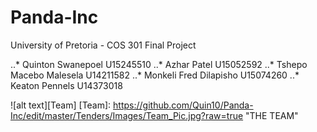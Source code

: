 # Panda-Inc
University of Pretoria - COS 301 Final Project

..* Quinton Swanepoel 		U15245510
..* Azhar Patel 			U15052592
..* Tshepo Macebo Malesela 		U14211582
..* Monkeli Fred Dilapisho 		U15074260
..* Keaton Pennels 			U14373018

![alt text][Team]
[Team]: https://github.com/Quin10/Panda-Inc/edit/master/Tenders/Images/Team_Pic.jpg?raw=true "THE TEAM"
